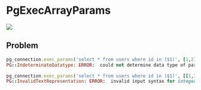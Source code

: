 # PgExecArrayParams

![](https://github.com/lunatic-cat/pg_exec_array_params/workflows/ci/badge.svg)

## Problem

```ruby
pg_connection.exec_params('select * from users where id in ($1)', [1,2])
PG::IndeterminateDatatype: ERROR:  could not determine data type of parameter $2

pg_connection.exec_params('select * from users where id in ($1)', [[1,2]])
PG::InvalidTextRepresentation: ERROR:  invalid input syntax for integer: "[1, 2]"
```
